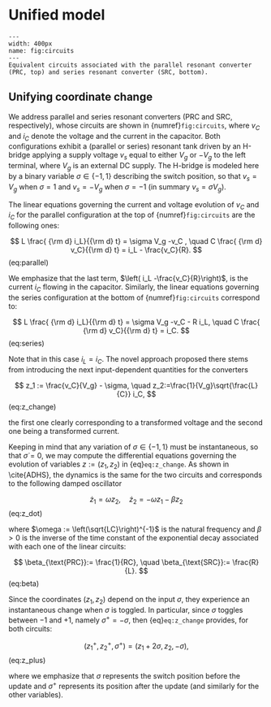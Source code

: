 # Unified model



```{figure} ../images/OC/OC_scheme_2nd.png
---
width: 400px
name: fig:circuits
---
Equivalent circuits associated with the parallel resonant converter
(PRC, top) and series resonant converter (SRC, bottom).
``` 

## Unifying coordinate change



We address parallel and series resonant converters (PRC and SRC, respectively), whose circuits are shown in {numref}`fig:circuits`,
where $v_C$ and $i_C$ denote the voltage and the current in the capacitor.
Both configurations exhibit a (parallel or series) resonant tank driven by an H-bridge applying a supply voltage $v_s$ equal to either $V_g$ or $-V_g$ to the left terminal, where $V_g$ is an external DC supply.
The H-bridge is modeled here by a binary variable $\sigma \in \{-1,1\}$ describing the switch position, so that 
$v_s = V_g$ when $\sigma =1$ and $v_s = -V_g$ when $\sigma = -1$ (in summary $v_s = \sigma V_g$).


The linear equations governing 
the current and voltage evolution of $v_C$ and $i_C$ for the parallel configuration at the top of {numref}`fig:circuits` are the following ones:

$$
L \frac{ {\rm d} i_L}{{\rm d} t} = \sigma V_g -v_C , \quad
C \frac{ {\rm d} v_C}{{\rm d} t} = i_L - \frac{v_C}{R}.
$$ (eq:parallel)

We emphasize that the last term, $\left( i_L -\frac{v_C}{R}\right)$, is the current $i_C$ flowing in the capacitor.
Similarly, the linear equations governing the series configuration at the bottom of {numref}`fig:circuits` correspond to:

$$
	L \frac{ {\rm d} i_L}{{\rm d} t} = \sigma V_g -v_C - R i_L, \quad
	C \frac{ {\rm d} v_C}{{\rm d} t} = i_C.
$$ (eq:series)

Note that in this case $i_L=i_C$.
The novel approach proposed there stems from
introducing the next input-dependent quantities for the converters

$$
	z_1 := \frac{v_C}{V_g} - \sigma, \quad
	z_2:=\frac{1}{V_g}\sqrt{\frac{L}{C}} i_C,
$$ (eq:z_change)

the first one clearly corresponding to a transformed voltage and 
the second one being a transformed current.

Keeping in mind that any variation of $\sigma \in \{-1, 1\}$ must be instantaneous,
so that $\dot \sigma = 0$,
we may compute the differential equations governing the evolution of variables $z:=(z_1,z_2)$ in {eq}`eq:z_change`.
As shown in \cite{ADHS}, the dynamics is the same for the two circuits
and corresponds to the following damped oscillator

$$
  \dot z_1 = \omega z_2, \quad \dot z_2 = -\omega z_1 - \beta z_2
$$ (eq:z_dot)

where $\omega := \left(\sqrt{LC}\right)^{-1}$ is the natural frequency and $\beta>0$ is the inverse of the time constant of the exponential decay associated with each one of the linear circuits:

$$
	\beta_{\text{PRC}}:= \frac{1}{RC}, \quad
	\beta_{\text{SRC}}:= \frac{R}{L}.
$$ (eq:beta)

Since the coordinates $(z_1,z_2)$ depend on the input $\sigma$, they experience an instantaneous change when $\sigma$ is toggled. In particular, since $\sigma$ toggles between $-1$ and $+1$, namely
$\sigma^+ = -\sigma$, 
then {eq}`eq:z_change` provides, for both circuits:

$$
(z_1^+, z_2^+, \sigma^+) = (z_1 +2 \sigma, z_2, -\sigma),
$$ (eq:z_plus)

where we emphasize that $\sigma$ represents the switch position before the update and $\sigma^+$ represents its position after the update (and similarly for the other variables).
